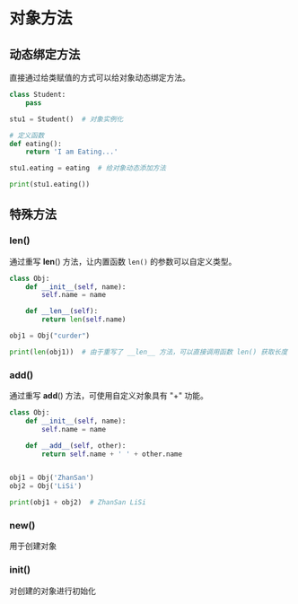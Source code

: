 # 对象方法

## 动态绑定方法

直接通过给类赋值的方式可以给对象动态绑定方法。

```python {10}
class Student:
    pass

stu1 = Student()  # 对象实例化

# 定义函数
def eating():
    return 'I am Eating...'

stu1.eating = eating  # 给对象动态添加方法

print(stu1.eating())
```


## 特殊方法

### __len__()

通过重写 __len__() 方法，让内置函数 `len()` 的参数可以自定义类型。

```python
class Obj:
    def __init__(self, name):
        self.name = name

    def __len__(self):
        return len(self.name)

obj1 = Obj("curder")

print(len(obj1))  # 由于重写了 __len__ 方法，可以直接调用函数 len() 获取长度
```

### __add__()

通过重写 __add__() 方法，可使用自定义对象具有 "+" 功能。

```python {5-6}
class Obj:
    def __init__(self, name):
        self.name = name

    def __add__(self, other):
        return self.name + ' ' + other.name


obj1 = Obj('ZhanSan')
obj2 = Obj('LiSi')

print(obj1 + obj2)  # ZhanSan LiSi
```


### __new__()

用于创建对象

### __init__()

对创建的对象进行初始化
